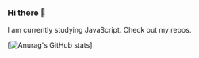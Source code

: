### Hi there 👋
I am currently studying JavaScript. Check out my repos.

[![Anurag's GitHub stats](https://github-readme-stats.vercel.app/api?username=MrPaschenko?theme=dark)]


<!--
**MrPaschenko/mrpaschenko** is a ✨ _special_ ✨ repository because its `README.md` (this file) appears on your GitHub profile.

Here are some ideas to get you started:

- 🔭 I’m currently working on ...
- 🌱 I’m currently learning ...
- 👯 I’m looking to collaborate on ...
- 🤔 I’m looking for help with ...
- 💬 Ask me about ...
- 📫 How to reach me: ...
- 😄 Pronouns: ...
- ⚡ Fun fact: ...
-->
